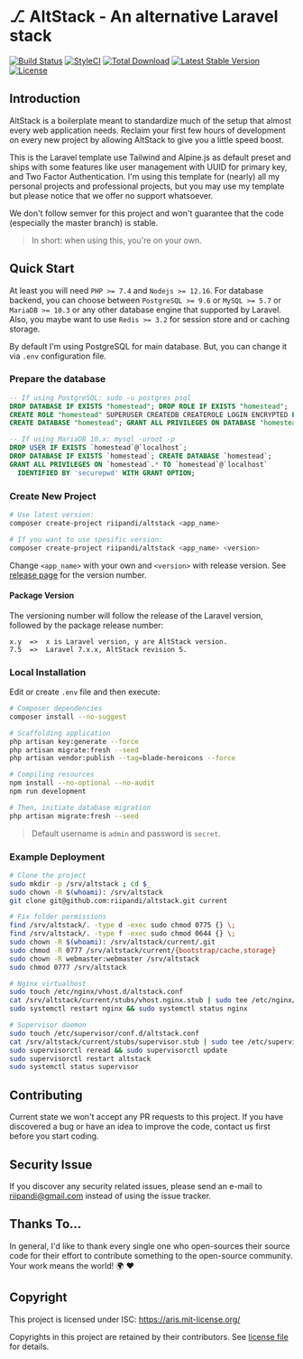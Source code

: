 # ⎇ AltStack - An alternative Laravel stack
<!-- [![Build Status](https://travis-ci.org/riipandi/altstack.svg?branch=master)](https://travis-ci.org/riipandi/altstack) -->
[![Build Status](https://riipandi.semaphoreci.com/badges/altstack/branches/master.svg?style=shields)](https://riipandi.semaphoreci.com/projects/altstack)
[![StyleCI](https://github.styleci.io/repos/174728418/shield?branch=master)](https://github.styleci.io/repos/174728418?branch=master)
[![Total Download](https://poser.pugx.org/riipandi/altstack/d/total.svg?format=flat-square)](https://packagist.org/packages/riipandi/altstack)
[![Latest Stable Version](https://poser.pugx.org/riipandi/altstack/v/stable.svg?format=flat-square)](https://packagist.org/packages/riipandi/altstack)
[![License](https://img.shields.io/badge/license-ISC-orange.svg?style=flat-square)][choosealicense]
## Introduction
AltStack is a boilerplate meant to standardize much of the setup that almost every web 
application needs. Reclaim your first few hours of development on every new project by 
allowing AltStack to give you a little speed boost.

This is the Laravel template use Tailwind and Alpine.js as default preset and ships with 
some features like user management with UUID for primary key, and Two Factor Authentication.
I'm using this template for (nearly) all my personal projects and professional projects, 
but you may use my template but please notice that we offer no support whatsoever.

We don't follow semver for this project and won't guarantee that the code (especially the 
master branch) is stable.

> In short: when using this, you're on your own.

## Quick Start
At least you will need `PHP >= 7.4` and `Nodejs >= 12.16`. For database backend, you can 
choose between `PostgreSQL >= 9.6` or `MySQL >= 5.7` or `MariaDB >= 10.3` or any other 
database engine that supported by Laravel. Also, you maybe want to use `Redis >= 3.2` for 
session store and or caching storage.

By default I'm using PostgreSQL for main database. But, you can change it via `.env`
configuration file.

### Prepare the database
```sql
-- If using PostgreSQL: sudo -u postgres psql
DROP DATABASE IF EXISTS "homestead"; DROP ROLE IF EXISTS "homestead";
CREATE ROLE "homestead" SUPERUSER CREATEDB CREATEROLE LOGIN ENCRYPTED PASSWORD 'securepwd';
CREATE DATABASE "homestead"; GRANT ALL PRIVILEGES ON DATABASE "homestead" TO "homestead";

-- If using MariaDB 10.x: mysql -uroot -p
DROP USER IF EXISTS `homestead`@`localhost`;
DROP DATABASE IF EXISTS `homestead`; CREATE DATABASE `homestead`;
GRANT ALL PRIVILEGES ON `homestead`.* TO `homestead`@`localhost` 
  IDENTIFIED BY 'securepwd' WITH GRANT OPTION;
```

### Create New Project
```bash
# Use latest version:
composer create-project riipandi/altstack <app_name>

# If you want to use spesific version:
composer create-project riipandi/altstack <app_name> <version>
```

Change `<app_name>` with your own and `<version>` with release version.
See [release page][releasepage] for the version number.

#### Package Version
The versioning number will follow the release of the Laravel version, followed by the 
package release number:

```
x.y  =>  x is Laravel version, y are AltStack version.
7.5  =>  Laravel 7.x.x, AltStack revision 5.
```

### Local Installation
Edit or create `.env` file and then execute:

```bash
# Composer dependencies
composer install --no-suggest

# Scaffolding application
php artisan key:generate --force
php artisan migrate:fresh --seed
php artisan vendor:publish --tag=blade-heroicons --force

# Compiling resources
npm install --no-optional --no-audit
npm run development

# Then, initiate database migration
php artisan migrate:fresh --seed
```

> Default username is `admin` and password is `secret`.

### Example Deployment
```sh
# Clone the project
sudo mkdir -p /srv/altstack ; cd $_
sudo chown -R $(whoami): /srv/altstack
git clone git@github.com:riipandi/altstack.git current

# Fix folder permissions
find /srv/altstack/. -type d -exec sudo chmod 0775 {} \;
find /srv/altstack/. -type f -exec sudo chmod 0644 {} \;
sudo chown -R $(whoami): /srv/altstack/current/.git
sudo chmod -R 0777 /srv/altstack/current/{bootstrap/cache,storage}
sudo chown -R webmaster:webmaster /srv/altstack
sudo chmod 0777 /srv/altstack

# Nginx virtualhost
sudo touch /etc/nginx/vhost.d/altstack.conf
cat /srv/altstack/current/stubs/vhost.nginx.stub | sudo tee /etc/nginx/vhost.d/altstack.conf > /dev/null
sudo systemctl restart nginx && sudo systemctl status nginx

# Supervisor daemon
sudo touch /etc/supervisor/conf.d/altstack.conf
cat /srv/altstack/current/stubs/supervisor.stub | sudo tee /etc/supervisor/conf.d/altstack.conf > /dev/null
sudo supervisorctl reread && sudo supervisorctl update
sudo supervisorctl restart altstack
sudo systemctl status supervisor
```

## Contributing
Current state we won't accept any PR requests to this project. If you have discovered a
bug or have an idea to improve the code, contact us first before you start coding.

## Security Issue
If you discover any security related issues, please send an e-mail to 
[riipandi@gmail.com](mailto:riipandi@gmail.com) instead of using the issue tracker.

## Thanks To...
In general, I'd like to thank every single one who open-sources their source code for
their effort to contribute something to the open-source community.
Your work means the world! 🌍 ❤️

## Copyright
This project is licensed under ISC: <https://aris.mit-license.org/>

Copyrights in this project are retained by their contributors.
See [license file](./license.txt) for details.

[choosealicense]:https://choosealicense.com/licenses/isc/
[releasepage]:https://github.com/riipandi/altstack/releases
